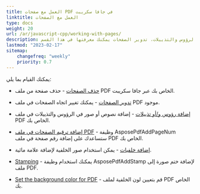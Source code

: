 ```yaml
---
title: العمل مع صفحات PDF في جافا سكريبت
linktitle: العمل مع الصفحات
type: docs
weight: 20
url: /ar/javascript-cpp/working-with-pages/
description: كيفية إضافة الصفحات، إضافة الرؤوس والتذييلات، تدوير الصفحات يمكنك معرفتها في هذا القسم. Aspose.PDF لجافا سكريبت عبر C++ يشرح لك جميع التفاصيل حول هذا الموضوع.
lastmod: "2023-02-17"
sitemap:
    changefreq: "weekly"
    priority: 0.7
---
```


يمكنك القيام بما يلي:

- [حذف الصفحات](/pdf/ar/javascript-cpp/delete-pages/) - حذف صفحة من ملف PDF الخاص بك عبر جافا سكريبت.
- [تدوير الصفحات](/pdf/ar/javascript-cpp/rotate-pages/) - يمكنك تغيير اتجاه الصفحات في ملف PDF موجود.
- [إضافة رؤوس و/أو تذييلات](/pdf/ar/javascript-cpp/add-headers-and-footers-of-pdf-file/) - إضافة نصوص أو صور في الرؤوس والتذييلات في ملف PDF الخاص بك.
- [إضافة ترقيم الصفحات في ملف PDF](/pdf/ar/javascript-cpp/add-page-number/) - وظيفة AsposePdfAddPageNum ستساعدك على إضافة رقم صفحة في ملف PDF الخاص بك.

- [إضافة خلفيات](/pdf/ar/javascript-cpp/add-backgrounds/) - يمكن استخدام صور الخلفية لإضافة علامة مائية.
- [Stamping](/pdf/ar/javascript-cpp/stamping/) - يمكنك استخدام وظيفة AsposePdfAddStamp لإضافة ختم صورة إلى ملف PDF.
- [Set the background color for PDF](/pdf/ar/javascript-cpp/set-background-color/) - قم بتعيين لون الخلفية لملف PDF الخاص بك.